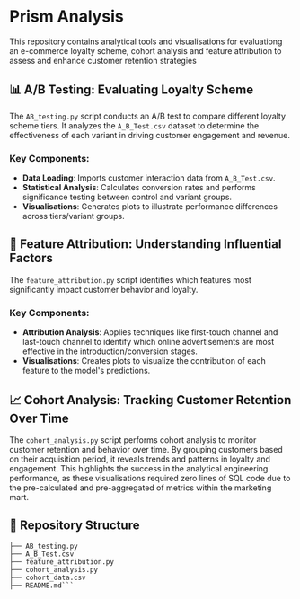 # Prism Analysis

This repository contains analytical tools and visualisations for evaluationg an e-commerce loyalty scheme, cohort analysis and feature attribution to assess and enhance customer retention strategies


## 📊 A/B Testing: Evaluating Loyalty Scheme

The `AB_testing.py` script conducts an A/B test to compare different loyalty scheme tiers. It analyzes the `A_B_Test.csv` dataset to determine the effectiveness of each variant in driving customer engagement and revenue.

### Key Components:
- **Data Loading**: Imports customer interaction data from `A_B_Test.csv`.
- **Statistical Analysis**: Calculates conversion rates and performs significance testing between control and variant groups.
- **Visualisations**: Generates plots to illustrate performance differences across tiers/variant groups.


## 🧠 Feature Attribution: Understanding Influential Factors

The `feature_attribution.py` script identifies which features most significantly impact customer behavior and loyalty. 

### Key Components:
- **Attribution Analysis**: Applies techniques like first-touch channel and last-touch channel to identify which online advertisements are most effective in the introduction/conversion stages.
- **Visualisations**: Creates plots to visualize the contribution of each feature to the model's predictions.


## 📈 Cohort Analysis: Tracking Customer Retention Over Time

The `cohort_analysis.py` script performs cohort analysis to monitor customer retention and behavior over time. By grouping customers based on their acquisition period, it reveals trends and patterns in loyalty and engagement. This highlights the success in the analytical engineering performance, as these visualisations required zero lines of SQL code due to the pre-calculated and pre-aggregated of metrics within the marketing mart.


## 📁 Repository Structure

```plaintext
├── AB_testing.py
├── A_B_Test.csv
├── feature_attribution.py
├── cohort_analysis.py
├── cohort_data.csv
├── README.md```
